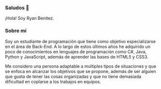 ### Saludos 👋
¡Hola! Soy Ryan Benítez.

### Sobre mí
Soy un estudiante de programación que tiene como objetivo especializarse en el área de Back-End. 
A lo largo de estos últimos años he adquirido un poco de conocimientos en lenguajes de programación como C#, Java, Python y JavaScript, además de aprender las bases de HTML5 y CSS3.

Me considero una persona adaptable a multiples tipos de situaciones y que se enfoca en alcanzar los objetivos que se propone, además de ser alguien que gusta de tener las cosas organizadas y que no tiene demasiada dificultad en coplarse a los trabajos en equipos.

<!--
**AxlBC/AxlBC** is a ✨ _special_ ✨ repository because its `README.md` (this file) appears on your GitHub profile.

Here are some ideas to get you started:

- 🔭 I’m currently working on ...
- 🌱 I’m currently learning ...
- 👯 I’m looking to collaborate on ...
- 🤔 I’m looking for help with ...
- 💬 Ask me about ...
- 📫 How to reach me: ...
- 😄 Pronouns: ...
- ⚡ Fun fact: ...
-->
